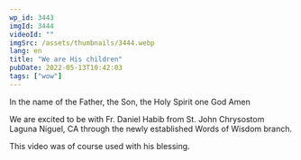 ```yaml
---
wp_id: 3443
imgId: 3444
videoId: ""
imgSrc: /assets/thumbnails/3444.webp
lang: en
title: "We are His children"
pubDate: 2022-05-13T10:42:03
tags: ["wow"]
---
```


<p>In the name of the Father, the Son, the Holy Spirit one God Amen </p>
<p>We are excited to be with Fr. Daniel Habib from St. John Chrysostom Laguna Niguel, CA through the newly established Words of Wisdom branch.</p>
<p>This video was of course used with his blessing. </p>
